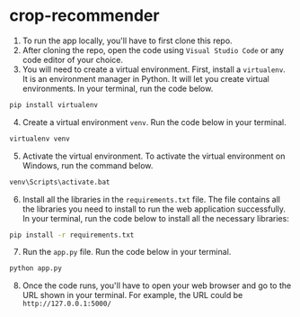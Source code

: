 # crop-recommender

1. To run the app locally, you'll have to first clone this repo.
2. After cloning the repo, open the code using `Visual Studio Code` or any code editor of your choice.
3. You will need to create a virtual environment. First, install a `virtualenv`. It is an environment manager in Python. It will let you create virtual environments.
In your terminal, run the code below.

```bash
pip install virtualenv
```

4. Create a virtual environment `venv`. Run the code below in your terminal.

```bash
virtualenv venv
```

5. Activate the virtual environment.
To activate the virtual environment on Windows, run the command below.

```bash
venv\Scripts\activate.bat 
```

6. Install all the libraries in the `requirements.txt` file.
The file contains all the libraries you need to install to run the web application successfully.
In your terminal, run the code below to install all the necessary libraries:

```bash
pip install -r requirements.txt
```

7. Run the `app.py` file. Run the code below in your terminal.

```bash
python app.py
```

8. Once the code runs, you'll have to open your web browser and go to the URL shown in your terminal. 
For example, the URL could be ` http://127.0.0.1:5000/`

